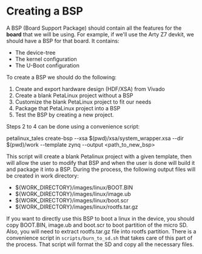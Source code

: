 # Creating a BSP

A BSP (Board Support Package) should contain all the features for the **board** that we will be using.
For example, if we'll use the Arty Z7 devkit, we should have a BSP for that board.
It contains:
* The device-tree
* The kernel configuration
* The U-Boot configuration

To create a BSP we should do the following:
1) Create and export hardware design (HDF/XSA) from Vivado
2) Create a blank PetaLinux project without a BSP
3) Customize the blank PetaLinux project to fit our needs
4) Package that PetaLinux project into a BSP
5) Test the BSP by creating a new project.


Steps 2 to 4 can be done using a convenience script:

petalinux_tales create-bsp --xsa $(pwd)/xsa/system_wrapper.xsa --dir $(pwd)/work --template zynq --output <path_to_new_bsp>

This script will create a blank Petalinux project with a given template, then will allow the user to modify that BSP and when the user is done will build it and package it into a BSP.
During the process, the following output files will be created in work directory:
* ${WORK_DIRECTORY}/images/linux/BOOT.BIN
* ${WORK_DIRECTORY}/images/linux/image.ub
* ${WORK_DIRECTORY}/images/linux/boot.scr
* ${WORK_DIRECTORY}/images/linux/rootfs.tar.gz

If you want to directly use this BSP to boot a linux in the device, you should copy BOOT.BIN, image.ub and boot.scr to boot partition of the micro SD. Also, you will need to extract rootfs.tar.gz file into rootfs partition.
There is a convenience script in `scripts/burn_to_sd.sh` that takes care of this part of the process. That script will format the SD and copy all the necessary files.

